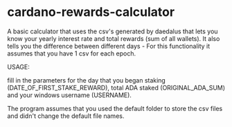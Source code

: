 # cardano-rewards-calculator
A basic calculator that uses the csv's generated by daedalus that 
lets you know your yearly interest rate and total rewards 
(sum of all wallets). It also tells you the difference between different days - 
For this functionality it assumes that you have 1 csv for each epoch.

USAGE:

fill in the parameters for the day that you began staking (DATE_OF_FIRST_STAKE_REWARD), 
total ADA staked (ORIGINAL_ADA_SUM) and your windows username (USERNAME). 

The program assumes that you used the default folder to store the csv files and didn't change the default file names.
